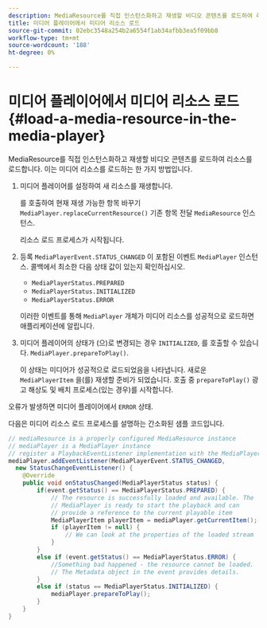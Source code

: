 ```yaml
---
description: MediaResource를 직접 인스턴스화하고 재생할 비디오 콘텐츠를 로드하여 리소스를 로드합니다. 이는 미디어 리소스를 로드하는 한 가지 방법입니다.
title: 미디어 플레이어에서 미디어 리소스 로드
source-git-commit: 02ebc3548a254b2a6554f1ab34afbb3ea5f09bb8
workflow-type: tm+mt
source-wordcount: '188'
ht-degree: 0%

---
```


# 미디어 플레이어에서 미디어 리소스 로드 {#load-a-media-resource-in-the-media-player}

MediaResource를 직접 인스턴스화하고 재생할 비디오 콘텐츠를 로드하여 리소스를 로드합니다. 이는 미디어 리소스를 로드하는 한 가지 방법입니다.

1. 미디어 플레이어를 설정하여 새 리소스를 재생합니다.

   를 호출하여 현재 재생 가능한 항목 바꾸기 `MediaPlayer.replaceCurrentResource()` 기존 항목 전달 `MediaResource` 인스턴스.

   리소스 로드 프로세스가 시작됩니다.

1. 등록 `MediaPlayerEvent.STATUS_CHANGED` 이 포함된 이벤트 `MediaPlayer` 인스턴스. 콜백에서 최소한 다음 상태 값이 있는지 확인하십시오.

   * `MediaPlayerStatus.PREPARED`
   * `MediaPlayerStatus.INITIALIZED`
   * `MediaPlayerStatus.ERROR`

   이러한 이벤트를 통해 `MediaPlayer` 개체가 미디어 리소스를 성공적으로 로드하면 애플리케이션에 알립니다.
1. 미디어 플레이어의 상태가 (으)로 변경되는 경우 `INITIALIZED`, 를 호출할 수 있습니다. `MediaPlayer.prepareToPlay()`.

   이 상태는 미디어가 성공적으로 로드되었음을 나타냅니다. 새로운 `MediaPlayerItem` 을(를) 재생할 준비가 되었습니다. 호출 중 `prepareToPlay()` 광고 해상도 및 배치 프로세스(있는 경우)를 시작합니다.

오류가 발생하면 미디어 플레이어에서 `ERROR` 상태.

다음은 미디어 리소스 로드 프로세스를 설명하는 간소화된 샘플 코드입니다.

```java
// mediaResource is a properly configured MediaResource instance 
// mediaPlayer is a MediaPlayer instance 
// register a PlaybackEventListener implementation with the MediaPlayer instance 
mediaPlayer.addEventListener(MediaPlayerEvent.STATUS_CHANGED,  
  new StatusChangeEventListener() { 
    @Override 
    public void onStatusChanged(MediaPlayerStatus status) { 
        if(event.getStatus() == MediaPlayerStatus.PREPARED) { 
            // The resource is successfully loaded and available. The  
            // MediaPlayer is ready to start the playback and can 
            // provide a reference to the current playable item 
            MediaPlayerItem playerItem = mediaPlayer.getCurrentItem(); 
            if (playerItem != null) { 
                // We can look at the properties of the loaded stream 
            } 
        } 
        else if (event.getStatus() == MediaPlayerStatus.ERROR) { 
            //Something bad happened - the resource cannot be loaded. 
            // The Metadata object in the event provides details. 
        } 
        else if (status == MediaPlayerStatus.INITIALIZED) { 
            mediaPlayer.prepareToPlay(); 
        } 
    } 
} 
```
